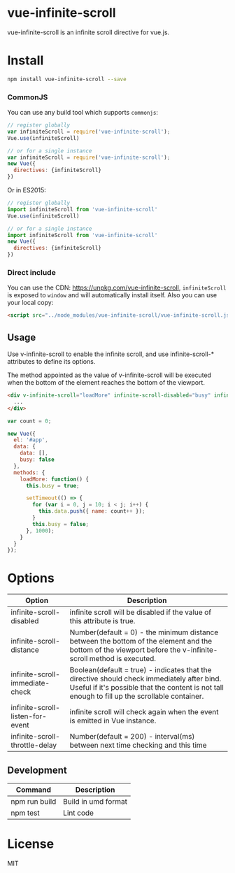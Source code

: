 # vue-infinite-scroll

vue-infinite-scroll is an infinite scroll directive for vue.js.

# Install

```Bash
npm install vue-infinite-scroll --save
```

### CommonJS

You can use any build tool which supports `commonjs`:

```JavaScript
// register globally
var infiniteScroll = require('vue-infinite-scroll');
Vue.use(infiniteScroll)

// or for a single instance
var infiniteScroll = require('vue-infinite-scroll');
new Vue({
  directives: {infiniteScroll}
})

```

Or in ES2015:

```JavaScript
// register globally
import infiniteScroll from 'vue-infinite-scroll'
Vue.use(infiniteScroll)

// or for a single instance
import infiniteScroll from 'vue-infinite-scroll'
new Vue({
  directives: {infiniteScroll}
})

```

### Direct include

You can use the CDN: https://unpkg.com/vue-infinite-scroll, `infiniteScroll` is exposed to `window` and will automatically install itself. Also you can use your local copy:

```HTML
<script src="../node_modules/vue-infinite-scroll/vue-infinite-scroll.js"></script>
```

## Usage

Use v-infinite-scroll to enable the infinite scroll, and use infinite-scroll-* attributes to define its options.

The method appointed as the value of v-infinite-scroll will be executed when the bottom of the element reaches the bottom of the viewport.

```HTML
<div v-infinite-scroll="loadMore" infinite-scroll-disabled="busy" infinite-scroll-distance="10">
  ...
</div>
```

```JavaScript
var count = 0;

new Vue({
  el: '#app',
  data: {
    data: [],
    busy: false
  },
  methods: {
    loadMore: function() {
      this.busy = true;

      setTimeout(() => {
        for (var i = 0, j = 10; i < j; i++) {
          this.data.push({ name: count++ });
        }
        this.busy = false;
      }, 1000);
    }
  }
});
```

# Options

| Option | Description |
| ----- | ----- |
| infinite-scroll-disabled | infinite scroll will be disabled if the value of this attribute is true. |
| infinite-scroll-distance | Number(default = 0) - the minimum distance between the bottom of the element and the bottom of the viewport before the v-infinite-scroll method is executed. |
| infinite-scroll-immediate-check | Boolean(default = true) - indicates that the directive should check immediately after bind. Useful if it's possible that the content is not tall enough to fill up the scrollable container. |
| infinite-scroll-listen-for-event | infinite scroll will check again when the event is emitted in Vue instance. |
| infinite-scroll-throttle-delay | Number(default = 200) - interval(ms) between next time checking and this time  |

## Development

|Command|Description|
|---|---|
|npm run build|Build in umd format|
|npm test|Lint code|

# License

MIT

